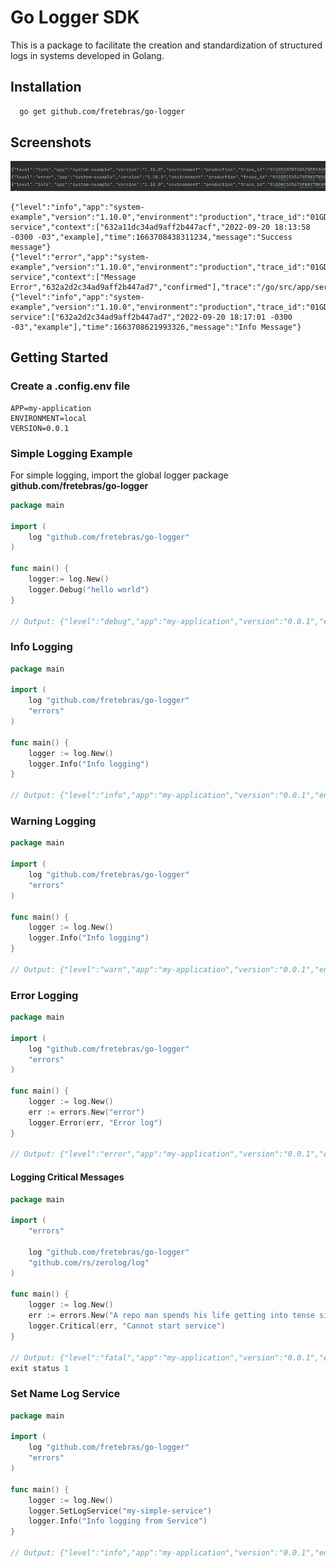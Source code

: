 # Go Logger SDK


This is a package to facilitate the creation and standardization of structured logs in systems developed in Golang.



## Installation

```bash
  go get github.com/fretebras/go-logger
```


## Screenshots
![App Screenshot](doc/output_example.png)

```text
{"level":"info","app":"system-example","version":"1.10.0","environment":"production","trace_id":"01GDEC07RTG85ZWEM1BVMBSC6J","service":"sample-service","context":["632a11dc34ad9aff2b447acf","2022-09-20 18:13:58 -0300 -03","example],"time":1663708438311234,"message":"Success message"}
{"level":"error","app":"system-example","version":"1.10.0","environment":"production","trace_id":"01GDEC5V567XFBWX7WXGFVWWKM","service":"sample-service","context":["Message Error","632a2d2c34ad9aff2b447ad7","confirmed"],"trace":"/go/src/app/services/example/service.go:130","time":1663708621993235,"message":"message_error"}
{"level":"info","app":"system-example","version":"1.10.0","environment":"production","trace_id":"01GDEC5V567XFBWX7WXGFVWWKM","service":"sample-service":["632a2d2c34ad9aff2b447ad7","2022-09-20 18:17:01 -0300 -03","example"],"time":1663708621993326,"message":"Info Message"}
```


## Getting Started

### Create a .config.env file

```
APP=my-application
ENVIRONMENT=local
VERSION=0.0.1
```

### Simple Logging Example

For simple logging, import the global logger package **github.com/fretebras/go-logger**

```go
package main

import (
    log "github.com/fretebras/go-logger"
)

func main() {
	logger:= log.New()
	logger.Debug("hello world")
}

// Output: {"level":"debug","app":"my-application","version":"0.0.1","environment":"local","service":"","context":[],"time":1682459856974376,"message":"hello world"}
```

### Info Logging

```go
package main

import (
	log "github.com/fretebras/go-logger"
	"errors"
)

func main() {
	logger := log.New()
	logger.Info("Info logging")
}

// Output: {"level":"info","app":"my-application","version":"0.0.1","environment":"local","service":"","context":[],"time":1682460626356282,"message":"Info logging"}

```


### Warning Logging

```go
package main

import (
	log "github.com/fretebras/go-logger"
	"errors"
)

func main() {
	logger := log.New()
	logger.Info("Info logging")
}

// Output: {"level":"warn","app":"my-application","version":"0.0.1","environment":"local","service":"","context":[],"time":1682460693606309,"message":"Warning logging"}


```

### Error Logging

```go
package main

import (
	log "github.com/fretebras/go-logger"
	"errors"
)

func main() {
	logger := log.New()
	err := errors.New("error")
	logger.Error(err, "Error log")
}

// Output: {"level":"error","app":"my-application","version":"0.0.1","environment":"local","service":"","context":["Error log"],"trace":"/home/felipeteixeira/Projetos/test/main.go:11","time":1682460148031756,"message":"error"}
```

#### Logging Critical Messages

```go
package main

import (
    "errors"

    log "github.com/fretebras/go-logger"
    "github.com/rs/zerolog/log"
)

func main() {
	logger := log.New()
	err := errors.New("A repo man spends his life getting into tense situations")
	logger.Critical(err, "Cannot start service")
}

// Output: {"level":"fatal","app":"my-application","version":"0.0.1","environment":"local","service":"","context":["Cannot start service"],"trace":"/home/felipeteixeira/Projetos/test/main.go:11","time":1682460350651457,"message":"A repo man spends his life getting into tense situations"}
exit status 1
```

### Set Name Log Service

```go
package main

import (
	log "github.com/fretebras/go-logger"
	"errors"
)

func main() {
	logger := log.New()
	logger.SetLogService("my-simple-service")
	logger.Info("Info logging from Service")
}

// Output: {"level":"info","app":"my-application","version":"0.0.1","environment":"local","service":"my-simple-service","context":[],"time":1682460860632831,"message":"Info logging from Service"}

